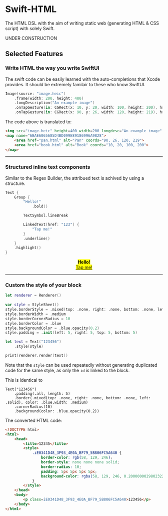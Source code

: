 # Swift-HTML
The HTML DSL with the aim of writing static web (generating HTML &amp; CSS script) with solely Swift.

UNDER CONSTRUCTION

## Selected Features

### Write HTML the way you write SwiftUI

The swift code can be easily learned with the auto-completions that Xcode provides. It should be extremely familair to these who know SwiftUI.
```Swift
Image(source: "image.heic")
    .frame(width: 200, height: 400)
    .longDescription("An example image")
    .onTapGesture(in: CGRect(x: 10, y: 20, width: 100, height: 200), href: "book.html", alternativeText: "Book")
    .onTapGesture(in: CGRect(x: 90, y: 26, width: 120, height: 219), href: "pan.html",  alternativeText: "Pan")
```
The code above is translated to:
```HTML
<img src="image.heic" height=400 width=200 longdesc="An example image" usemap="#6BAE6065685D4BD099E89186996A9828">
<map name="6BAE6065685D4BD099E89186996A9828">
    <area href="pan.html" alt="Pan" coords="90, 26, 120, 219">
    <area href="book.html" alt="Book" coords="10, 20, 100, 200">
</map>
```

---

### Structured inline text components

Similar to the Regex Builder, the attribued text is achived by using a structure.
```swift
Text {
    Group {
        "Hello!"
            .bold()

        TextSymbol.lineBreak

        LinkedText(href: "123") {
            "Tap me!"
        }
        .underline()
    }
    .highlight()
}
``` 

<p align="center">
    <mark>
        <b>Hello!</b>
        <br>
        <u><a href="123">Tap me!</a></u>
    </mark>
</p>


---

### Custom the style of your block

```swift
let renderer = Renderer()
        
var style = StyleSheet()
style.borderStyle = .mixed(top: .none, right: .none, bottom: .none, left: .solid)
style.borderWidth = .medium
style.borderCornerRadius = 10
style.borderColor = .blue
style.backgroundColor = .blue.opacity(0.2)
style.padding = .init(left: 5, right: 5, top: 5, bottom: 5)

let text = Text("123456")
    .style(style)

print(renderer.render(text))
```
Note that the `style` can be used repeatedly without generating duplicated code for the same style, as only the `id` is linked to the block.

This is identical to 
```
Text("123456")
    .padding(.all, length: 5)
    .border(.mixed(top: .none, right: .none, bottom: .none, left: .solid), color: .blue,width: .medium)
    .cornerRadius(10)
    .background(color: .blue.opacity(0.2))
```

The converted HTML code:
```HTML
<!DOCTYPE html>
<html>
    <head>
        <title>12345</title>
        <style>
            .iE0341D48_3F93_4E0A_BF79_5B806FC5A640 {
                border-color: rgb(58, 129, 246);
                border-style: none none none solid;
                border-radius: 10;
                padding: 5px 5px 5px 5px;
                background-color: rgba(58, 129, 246, 0.20000000298023224);
            }
        </style>
    </head>
    <body>
        <p class=iE0341D48_3F93_4E0A_BF79_5B806FC5A640>123456</p>
    </body>
</html>
```
